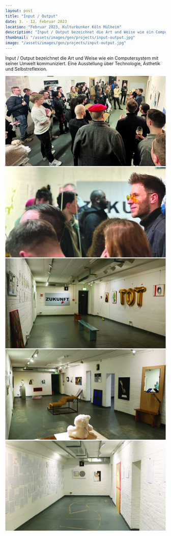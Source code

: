 ```yaml
---
layout: post
title: "Input / Output"
date: 3. - 12. Februar 2023
location: "Februar 2023, Kulturbunker Köln Mülheim"
description: "Input / Output bezeichnet die Art und Weise wie ein Computersystem mit seiner Umwelt kommuniziert. Eine Ausstellung über Technologie, Ästhetik und Selbstreflexion."
thumbnail: "/assets/images/gen/projects/input-output.jpg"
image: "/assets/images/gen/projects/input-output.jpg"
---
```


Input / Output bezeichnet die Art und Weise wie ein Computersystem mit seiner Umwelt kommuniziert. Eine Ausstellung über Technologie, Ästhetik und Selbstreflexion.

![](/assets/images/gen/projects/input-output.jpg)
![](/assets/images/gen/projects/input-output2.jpg)
![](/assets/images/gen/projects/input-output3.jpg)
![](/assets/images/gen/projects/input-output4.jpg)
![](/assets/images/gen/projects/input-output5.jpg)

